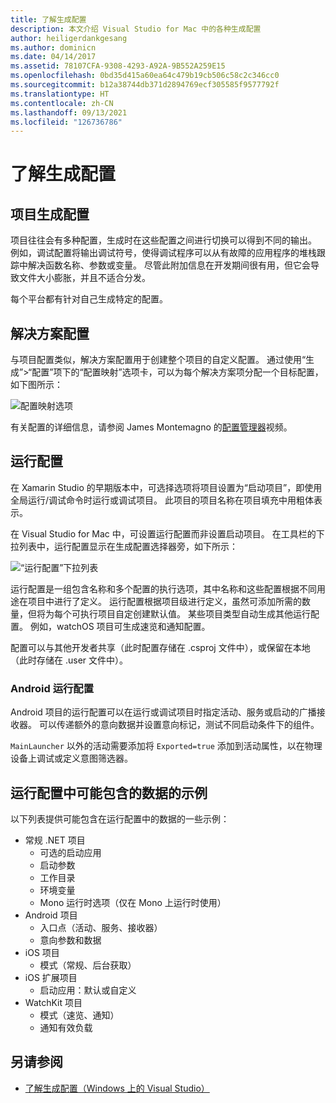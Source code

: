 ```yaml
---
title: 了解生成配置
description: 本文介绍 Visual Studio for Mac 中的各种生成配置
author: heiligerdankgesang
ms.author: dominicn
ms.date: 04/14/2017
ms.assetid: 78107CFA-9308-4293-A92A-9B552A259E15
ms.openlocfilehash: 0bd35d415a60ea64c479b19cb506c58c2c346cc0
ms.sourcegitcommit: b12a38744db371d2894769ecf305585f9577792f
ms.translationtype: HT
ms.contentlocale: zh-CN
ms.lasthandoff: 09/13/2021
ms.locfileid: "126736786"
---
```

# <a name="understanding-build-configurations"></a>了解生成配置

## <a name="project-build-configurations"></a>项目生成配置

项目往往会有多种配置，生成时在这些配置之间进行切换可以得到不同的输出。 例如，调试配置将输出调试符号，使得调试程序可以从有故障的应用程序的堆栈跟踪中解决函数名称、参数或变量。 尽管此附加信息在开发期间很有用，但它会导致文件大小膨胀，并且不适合分发。

每个平台都有针对自己生成特定的配置。

## <a name="solution-configurations"></a>解决方案配置

与项目配置类似，解决方案配置用于创建整个项目的自定义配置。 通过使用“生成”>“配置”项下的“配置映射”选项卡，可以为每个解决方案项分配一个目标配置，如下图所示：

![配置映射选项](media/projects-and-solutions-image3.png)

有关配置的详细信息，请参阅 James Montemagno 的[配置管理器](https://www.youtube.com/watch?v=tjSdkqYh5Vg)视频。

## <a name="run-configuration"></a>运行配置

在 Xamarin Studio 的早期版本中，可选择选项将项目设置为“启动项目”，即使用全局运行/调试命令时运行或调试项目。 此项目的项目名称在项目填充中用粗体表示。

在 Visual Studio for Mac 中，可设置运行配置而非设置启动项目。 在工具栏的下拉列表中，运行配置显示在生成配置选择器旁，如下所示：

![“运行配置”下拉列表](media/projects-and-solutions-image8.png)

运行配置是一组包含名称和多个配置的执行选项，其中名称和这些配置根据不同用途在项目中进行了定义。 运行配置根据项目级进行定义，虽然可添加所需的数量，但将为每个可执行项目自定创建默认值。 某些项目类型自动生成其他运行配置。 例如，watchOS 项目可生成速览和通知配置。

配置可以与其他开发者共享（此时配置存储在 .csproj 文件中），或保留在本地（此时存储在 .user 文件中）。

### <a name="android-run-configurations"></a>Android 运行配置

Android 项目的运行配置可以在运行或调试项目时指定活动、服务或启动的广播接收器。 可以传递额外的意向数据并设置意向标记，测试不同启动条件下的组件。

`MainLauncher` 以外的活动需要添加将 `Exported=true` 添加到活动属性，以在物理设备上调试或定义意图筛选器。

## <a name="examples-of-data-that-might-be-included-in-run-configurations"></a>运行配置中可能包含的数据的示例

以下列表提供可能包含在运行配置中的数据的一些示例：

* 常规 .NET 项目
  * 可选的启动应用
  * 启动参数
  * 工作目录
  * 环境变量
  * Mono 运行时选项（仅在 Mono 上运行时使用）
* Android 项目
  * 入口点（活动、服务、接收器）
  * 意向参数和数据
* iOS 项目
  * 模式（常规、后台获取）
* iOS 扩展项目
  * 启动应用：默认或自定义
* WatchKit 项目
  * 模式（速览、通知）
  * 通知有效负载

## <a name="see-also"></a>另请参阅

- [了解生成配置（Windows 上的 Visual Studio）](/visualstudio/ide/understanding-build-configurations)
